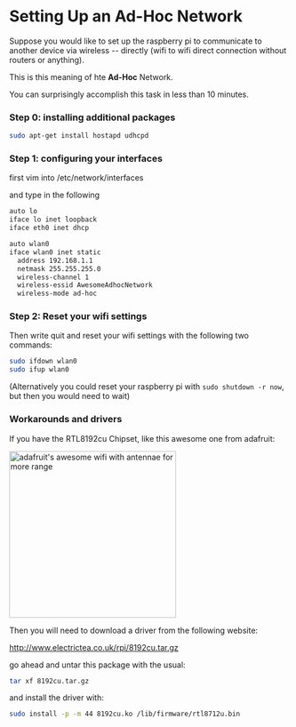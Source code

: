 Setting Up an Ad-Hoc Network
============================

Suppose you would like to set up the raspberry pi to communicate to another device via wireless -- directly (wifi to wifi direct connection without routers or anything).

This is this meaning of hte __Ad-Hoc__ Network.

You can surprisingly accomplish this task in less than 10 minutes. 

### Step 0: installing additional packages

```bash
sudo apt-get install hostapd udhcpd
```

### Step 1: configuring your interfaces


first vim into /etc/network/interfaces 

and type in the following 


``` bash
auto lo
iface lo inet loopback
iface eth0 inet dhcp

auto wlan0
iface wlan0 inet static
  address 192.168.1.1
  netmask 255.255.255.0
  wireless-channel 1
  wireless-essid AwesomeAdhocNetwork
  wireless-mode ad-hoc
```

### Step 2: Reset your wifi settings

Then write quit and reset your wifi settings with the following two commands:

``` bash
sudo ifdown wlan0
sudo ifup wlan0
```

(Alternatively you could reset your raspberry pi with `sudo shutdown -r now`, but then you would need to wait)


### Workarounds and drivers

If you have the RTL8192cu Chipset, like this awesome one from adafruit:

<a href="http://www.adafruit.com/products/1030#Technical_Details"> <img src="http://www.adafruit.com/images/large/1030_LRG.jpg" width="300px" alt="adafruit's awesome wifi with antennae for more range"> </a>

Then you will need to download a driver from the following website:

http://www.electrictea.co.uk/rpi/8192cu.tar.gz

go ahead and untar this package with the usual:

```bash
tar xf 8192cu.tar.gz
```

and install the driver with:
``` bash
sudo install -p -m 44 8192cu.ko /lib/firmware/rtl8712u.bin
```
